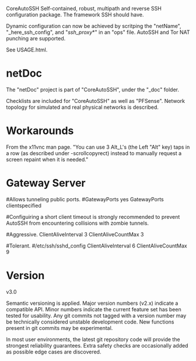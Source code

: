 CoreAutoSSH
Self-contained, robust, multipath and reverse SSH configuration package. The framework SSH should have.

Dynamic configuration can now be achieved by scritping the "netName", "_here_ssh_config", and "_ssh_proxy_*" in an "ops" file. AutoSSH and Tor NAT punching are supported.


See USAGE.html.

# netDoc

The "netDoc" project is part of "CoreAutoSSH", under the "_doc" folder.

Checklists are included for "CoreAutoSSH" as well as "PFSense". Network topology for simulated and real physical networks is described.

# Workarounds

From the x11vnc man page.
	"You can use 3 Alt_L's (the Left "Alt" key) taps in
	a row (as described under -scrollcopyrect) instead to
	manually request a screen repaint when it is needed."

# Gateway Server

#Allows tunneling public ports.
#GatewayPorts yes
GatewayPorts clientspecified

#Configuiring a short client timeout is strongly recommended to prevent AutoSSH from encountering collisions with zombie tunnels.

#Aggressive.
ClientAliveInterval 3
ClientAliveCountMax 3

#Tolerant.
#/etc/ssh/sshd_config
ClientAliveInterval 6
ClientAliveCountMax 9


# Version
v3.0

Semantic versioning is applied. Major version numbers (v2.x) indicate a compatible API. Minor numbers indicate the current feature set has been tested for usability. Any git commits not tagged with a version number may be technically considered unstable development code. New functions present in git commits may be experimental.

In most user environments, the latest git repository code will provide the strongest reliability guarantees. Extra safety checks are occasionally added as possible edge cases are discovered.
